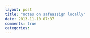 ```yaml
---
layout: post
title: "notes on safeassign locally"
date: 2013-11-10 07:37
comments: true
categories: 
---
```


